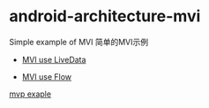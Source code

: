 # android-architecture-mvi
Simple example of MVI
简单的MVI示例

- [MVI use LiveData](https://github.com/RUANHAOANDROID/android-architecture-mvi/tree/main)

- [MVI use Flow](https://github.com/RUANHAOANDROID/android-architecture-mvi/tree/mvi-flow)


[mvp exaple](https://github.com/RUANHAOANDROID/android-architecture-mvp)
